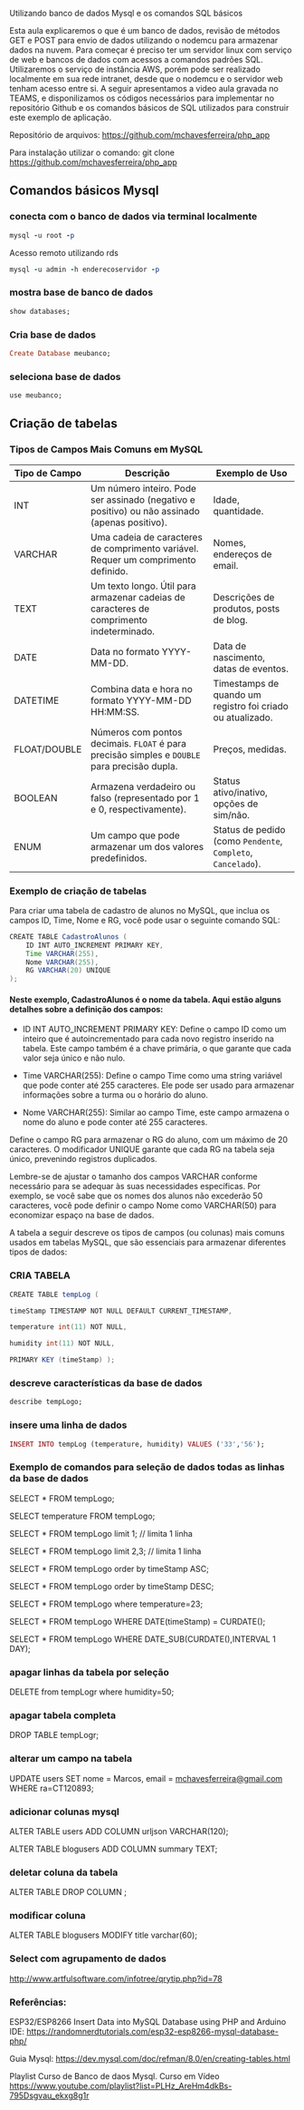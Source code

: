 <P>Utilizando banco de dados Mysql e os comandos SQL básicos</P>

Esta aula explicaremos o que é um banco de dados, revisão de métodos GET e POST para envio de dados utilizando o nodemcu para armazenar dados na nuvem. Para começar é preciso ter um servidor linux com serviço de web e bancos de dados com acessos a comandos padrões SQL. Utilizaremos o serviço de instância AWS, porém pode ser realizado localmente em sua rede intranet, desde que o nodemcu e o servidor web tenham acesso entre si. A seguir apresentamos a video aula gravada no TEAMS, e disponilizamos os códigos necessários para implementar no repositório Github e os comandos básicos de SQL utilizados para construir este exemplo de aplicação.

Repositório de arquivos:  https://github.com/mchavesferreira/php_app

Para instalação utilizar o comando:  git clone https://github.com/mchavesferreira/php_app

## Comandos básicos Mysql

### conecta com o banco de dados via terminal localmente

 ```ruby  
 mysql -u root -p

 ```
Acesso remoto utilizando rds

 ```ruby  
mysql -u admin -h enderecoservidor -p

 ```
### mostra base de banco de dados
 ```ruby 
show databases;
 ```
### Cria base de dados

 ```ruby 
Create Database meubanco;
 ```

###  seleciona base de dados

 ```ruby 
use meubanco;
 ```

## Criação de tabelas

### Tipos de Campos Mais Comuns em MySQL


| Tipo de Campo | Descrição | Exemplo de Uso |
|---------------|-----------|----------------|
| INT           | Um número inteiro. Pode ser assinado (negativo e positivo) ou não assinado (apenas positivo). | Idade, quantidade. |
| VARCHAR       | Uma cadeia de caracteres de comprimento variável. Requer um comprimento definido. | Nomes, endereços de email. |
| TEXT          | Um texto longo. Útil para armazenar cadeias de caracteres de comprimento indeterminado. | Descrições de produtos, posts de blog. |
| DATE          | Data no formato YYYY-MM-DD. | Data de nascimento, datas de eventos. |
| DATETIME      | Combina data e hora no formato YYYY-MM-DD HH:MM:SS. | Timestamps de quando um registro foi criado ou atualizado. |
| FLOAT/DOUBLE  | Números com pontos decimais. `FLOAT` é para precisão simples e `DOUBLE` para precisão dupla. | Preços, medidas. |
| BOOLEAN       | Armazena verdadeiro ou falso (representado por 1 e 0, respectivamente). | Status ativo/inativo, opções de sim/não. |
| ENUM          | Um campo que pode armazenar um dos valores predefinidos. | Status de pedido (como `Pendente`, `Completo`, `Cancelado`). |


### Exemplo de criação de tabelas

Para criar uma tabela de cadastro de alunos no MySQL, que inclua os campos ID, Time, Nome e RG, você pode usar o seguinte comando SQL:
```java
CREATE TABLE CadastroAlunos (
    ID INT AUTO_INCREMENT PRIMARY KEY,
    Time VARCHAR(255),
    Nome VARCHAR(255),
    RG VARCHAR(20) UNIQUE
);

```

#### Neste exemplo, CadastroAlunos é o nome da tabela. Aqui estão alguns detalhes sobre a definição dos campos:


- ID INT AUTO_INCREMENT PRIMARY KEY:
Define o campo ID como um inteiro que é autoincrementado para cada novo registro inserido na tabela. Este campo também é a chave primária, o que garante que cada valor seja único e não nulo.
    
- Time VARCHAR(255):
Define o campo Time como uma string variável que pode conter até 255 caracteres. Ele pode ser usado para armazenar informações sobre a turma ou o horário do aluno.


- Nome VARCHAR(255):
Similar ao campo Time, este campo armazena o nome do aluno e pode conter até 255 caracteres.
     
Define o campo RG para armazenar o RG do aluno, com um máximo de 20 caracteres. O modificador UNIQUE garante que cada RG na tabela seja único, prevenindo registros duplicados.
    

Lembre-se de ajustar o tamanho dos campos VARCHAR conforme necessário para se adequar às suas necessidades específicas. Por exemplo, se você sabe que os nomes dos alunos não excederão 50 caracteres, você pode definir o campo Nome como VARCHAR(50) para economizar espaço na base de dados.



A tabela a seguir descreve os tipos de campos (ou colunas) mais comuns usados em tabelas MySQL, que são essenciais para armazenar diferentes tipos de dados:

### CRIA TABELA

```java
CREATE TABLE tempLog (

timeStamp TIMESTAMP NOT NULL DEFAULT CURRENT_TIMESTAMP,

temperature int(11) NOT NULL,

humidity int(11) NOT NULL,

PRIMARY KEY (timeStamp) );

 ```

### descreve características da base de dados

 ```ruby 
describe tempLogo;
 ```
 

### insere uma linha de dados

 ```ruby 
INSERT INTO tempLog (temperature, humidity) VALUES ('33','56');
 ```
 
### Exemplo de comandos para seleção de dados todas as linhas da base de dados

SELECT * FROM tempLogo;

SELECT temperature FROM tempLogo;

SELECT * FROM tempLogo limit 1; // limita 1 linha

SELECT * FROM tempLogo limit 2,3; // limita 1 linha

SELECT * FROM tempLogo order by timeStamp ASC;

SELECT * FROM tempLogo order by timeStamp DESC;

SELECT * FROM tempLogo where temperature=23;

SELECT * FROM tempLogo WHERE DATE(timeStamp) = CURDATE();

SELECT * FROM tempLogo WHERE DATE_SUB(CURDATE(),INTERVAL 1 DAY);

 

### apagar linhas da tabela por seleção

DELETE from tempLogr where humidity=50;

 

### apagar tabela completa

DROP TABLE tempLogr;

 

### alterar um campo na tabela

UPDATE users SET nome = Marcos, email = mchavesferreira@gmail.com WHERE ra=CT120893;

 

### adicionar colunas mysql

ALTER TABLE users ADD COLUMN urljson VARCHAR(120);

ALTER TABLE blogusers ADD COLUMN  summary TEXT;


### deletar coluna da tabela

ALTER TABLE DROP COLUMN ;

### modificar coluna

ALTER TABLE blogusers MODIFY title varchar(60);

 

### Select com agrupamento de dados

http://www.artfulsoftware.com/infotree/qrytip.php?id=78


### Referências:

ESP32/ESP8266 Insert Data into MySQL Database using PHP and Arduino IDE:  https://randomnerdtutorials.com/esp32-esp8266-mysql-database-php/

Guia Mysql: https://dev.mysql.com/doc/refman/8.0/en/creating-tables.html

Playlist Curso de Banco de daos Mysql. Curso em Vídeo https://www.youtube.com/playlist?list=PLHz_AreHm4dkBs-795Dsgvau_ekxg8g1r
